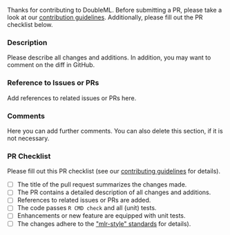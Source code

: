 Thanks for contributing to DoubleML.
Before submitting a PR, please take a look at our [contribution guidelines](https://github.com/DoubleML/doubleml-for-r/blob/master/CONTRIBUTING.md).
Additionally, please fill out the PR checklist below.

### Description
Please describe all changes and additions.
In addition, you may want to comment on the diff in GitHub.

### Reference to Issues or PRs
Add references to related issues or PRs here.

### Comments
Here you can add further comments.
You can also delete this section, if it is not necessary.

### PR Checklist
Please fill out this PR checklist (see our [contributing guidelines](https://github.com/DoubleML/doubleml-for-r/blob/master/CONTRIBUTING.md#checklist-for-pull-requests-pr) for details).

- [ ] The title of the pull request summarizes the changes made.
- [ ] The PR contains a detailed description of all changes and additions.
- [ ] References to related issues or PRs are added.
- [ ] The code passes `R CMD check` and all (unit) tests.
- [ ] Enhancements or new feature are equipped with unit tests.
- [ ] The changes adhere to the ["mlr-style" standards](https://github.com/DoubleML/doubleml-for-r/blob/master/CONTRIBUTING.md#checklist-for-pull-requests-pr) for details).
